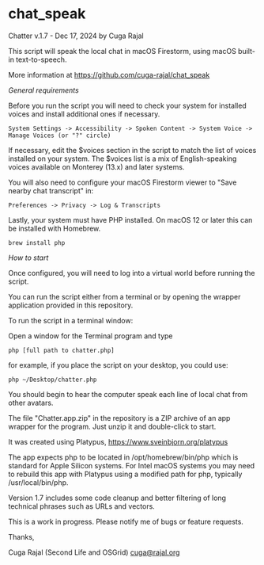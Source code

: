 # chat_speak
Chatter v.1.7 - Dec 17, 2024
by Cuga Rajal

This script will speak the local chat in macOS Firestorm, using macOS built-in text-to-speech.

More information at https://github.com/cuga-rajal/chat_speak

*General requirements*

Before you run the script you will need to check your system for installed voices and install
additional ones if necessary. 

	System Settings -> Accessibility -> Spoken Content -> System Voice -> Manage Voices (or "?" circle)

If necessary, edit the $voices section in the script to match the list of voices installed on your system.
The $voices list is a mix of English-speaking voices available on Monterey (13.x) and later systems.

You will also need to configure your macOS Firestorm viewer to "Save nearby chat transcript" in:

	Preferences -> Privacy -> Log & Transcripts

Lastly, your system must have PHP installed. On macOS 12 or later this can be installed with Homebrew.

	brew install php

*How to start*

Once configured, you will need to log into a virtual world before running the script.

You can run the script either from a terminal or by opening the wrapper application provided
in this repository.

To run the script in a terminal window:

Open a window for the Terminal program and type

	php [full path to chatter.php]

for example, if you place the script on your desktop, you could use:

    php ~/Desktop/chatter.php

You should begin to hear the computer speak each line of local chat from other avatars. 

The file "Chatter.app.zip" in the repository is a ZIP archive of an app wrapper for the program.
Just unzip it and double-click to start. 

It was created using Platypus, https://www.sveinbjorn.org/platypus

The app expects php to be located in
/opt/homebrew/bin/php which is standard for Apple Silicon systems. For Intel macOS systems
you may need to rebuild this app with Platypus using a modified path for php, typically
/usr/local/bin/php.

Version 1.7 includes some code cleanup and better filtering of long technical phrases such as URLs and
vectors.


This is a work in progress. Please notify me of bugs or feature requests.

Thanks,

Cuga Rajal (Second Life and OSGrid)
cuga@rajal.org

